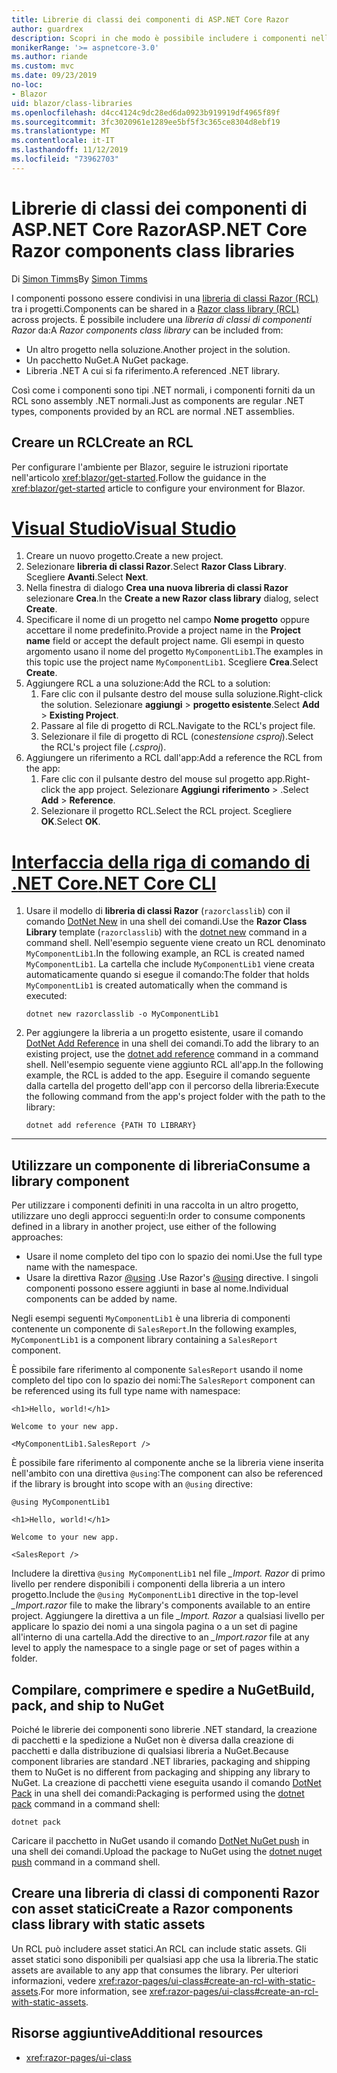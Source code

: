 ```yaml
---
title: Librerie di classi dei componenti di ASP.NET Core Razor
author: guardrex
description: Scopri in che modo è possibile includere i componenti nelle app Blazor da una libreria di componenti esterna.
monikerRange: '>= aspnetcore-3.0'
ms.author: riande
ms.custom: mvc
ms.date: 09/23/2019
no-loc:
- Blazor
uid: blazor/class-libraries
ms.openlocfilehash: d4cc4124c9dc28ed6da0923b919919df4965f89f
ms.sourcegitcommit: 3fc3020961e1289ee5bf5f3c365ce8304d8ebf19
ms.translationtype: MT
ms.contentlocale: it-IT
ms.lasthandoff: 11/12/2019
ms.locfileid: "73962703"
---
```

# <a name="aspnet-core-razor-components-class-libraries"></a><span data-ttu-id="4f1cf-103">Librerie di classi dei componenti di ASP.NET Core Razor</span><span class="sxs-lookup"><span data-stu-id="4f1cf-103">ASP.NET Core Razor components class libraries</span></span>

<span data-ttu-id="4f1cf-104">Di [Simon Timms](https://github.com/stimms)</span><span class="sxs-lookup"><span data-stu-id="4f1cf-104">By [Simon Timms](https://github.com/stimms)</span></span>

<span data-ttu-id="4f1cf-105">I componenti possono essere condivisi in una [libreria di classi Razor (RCL)](xref:razor-pages/ui-class) tra i progetti.</span><span class="sxs-lookup"><span data-stu-id="4f1cf-105">Components can be shared in a [Razor class library (RCL)](xref:razor-pages/ui-class) across projects.</span></span> <span data-ttu-id="4f1cf-106">È possibile includere una *libreria di classi di componenti Razor* da:</span><span class="sxs-lookup"><span data-stu-id="4f1cf-106">A *Razor components class library* can be included from:</span></span>

* <span data-ttu-id="4f1cf-107">Un altro progetto nella soluzione.</span><span class="sxs-lookup"><span data-stu-id="4f1cf-107">Another project in the solution.</span></span>
* <span data-ttu-id="4f1cf-108">Un pacchetto NuGet.</span><span class="sxs-lookup"><span data-stu-id="4f1cf-108">A NuGet package.</span></span>
* <span data-ttu-id="4f1cf-109">Libreria .NET A cui si fa riferimento.</span><span class="sxs-lookup"><span data-stu-id="4f1cf-109">A referenced .NET library.</span></span>

<span data-ttu-id="4f1cf-110">Così come i componenti sono tipi .NET normali, i componenti forniti da un RCL sono assembly .NET normali.</span><span class="sxs-lookup"><span data-stu-id="4f1cf-110">Just as components are regular .NET types, components provided by an RCL are normal .NET assemblies.</span></span>

## <a name="create-an-rcl"></a><span data-ttu-id="4f1cf-111">Creare un RCL</span><span class="sxs-lookup"><span data-stu-id="4f1cf-111">Create an RCL</span></span>

<span data-ttu-id="4f1cf-112">Per configurare l'ambiente per Blazor, seguire le istruzioni riportate nell'articolo <xref:blazor/get-started>.</span><span class="sxs-lookup"><span data-stu-id="4f1cf-112">Follow the guidance in the <xref:blazor/get-started> article to configure your environment for Blazor.</span></span>

# <a name="visual-studiotabvisual-studio"></a>[<span data-ttu-id="4f1cf-113">Visual Studio</span><span class="sxs-lookup"><span data-stu-id="4f1cf-113">Visual Studio</span></span>](#tab/visual-studio)

1. <span data-ttu-id="4f1cf-114">Creare un nuovo progetto.</span><span class="sxs-lookup"><span data-stu-id="4f1cf-114">Create a new project.</span></span>
1. <span data-ttu-id="4f1cf-115">Selezionare **libreria di classi Razor**.</span><span class="sxs-lookup"><span data-stu-id="4f1cf-115">Select **Razor Class Library**.</span></span> <span data-ttu-id="4f1cf-116">Scegliere **Avanti**.</span><span class="sxs-lookup"><span data-stu-id="4f1cf-116">Select **Next**.</span></span>
1. <span data-ttu-id="4f1cf-117">Nella finestra di dialogo **Crea una nuova libreria di classi Razor** selezionare **Crea**.</span><span class="sxs-lookup"><span data-stu-id="4f1cf-117">In the **Create a new Razor class library** dialog, select **Create**.</span></span>
1. <span data-ttu-id="4f1cf-118">Specificare il nome di un progetto nel campo **Nome progetto** oppure accettare il nome predefinito.</span><span class="sxs-lookup"><span data-stu-id="4f1cf-118">Provide a project name in the **Project name** field or accept the default project name.</span></span> <span data-ttu-id="4f1cf-119">Gli esempi in questo argomento usano il nome del progetto `MyComponentLib1`.</span><span class="sxs-lookup"><span data-stu-id="4f1cf-119">The examples in this topic use the project name `MyComponentLib1`.</span></span> <span data-ttu-id="4f1cf-120">Scegliere **Crea**.</span><span class="sxs-lookup"><span data-stu-id="4f1cf-120">Select **Create**.</span></span>
1. <span data-ttu-id="4f1cf-121">Aggiungere RCL a una soluzione:</span><span class="sxs-lookup"><span data-stu-id="4f1cf-121">Add the RCL to a solution:</span></span>
   1. <span data-ttu-id="4f1cf-122">Fare clic con il pulsante destro del mouse sulla soluzione.</span><span class="sxs-lookup"><span data-stu-id="4f1cf-122">Right-click the solution.</span></span> <span data-ttu-id="4f1cf-123">Selezionare **aggiungi** > **progetto esistente**.</span><span class="sxs-lookup"><span data-stu-id="4f1cf-123">Select **Add** > **Existing Project**.</span></span>
   1. <span data-ttu-id="4f1cf-124">Passare al file di progetto di RCL.</span><span class="sxs-lookup"><span data-stu-id="4f1cf-124">Navigate to the RCL's project file.</span></span>
   1. <span data-ttu-id="4f1cf-125">Selezionare il file di progetto di RCL (con*estensione csproj*).</span><span class="sxs-lookup"><span data-stu-id="4f1cf-125">Select the RCL's project file (*.csproj*).</span></span>
1. <span data-ttu-id="4f1cf-126">Aggiungere un riferimento a RCL dall'app:</span><span class="sxs-lookup"><span data-stu-id="4f1cf-126">Add a reference the RCL from the app:</span></span>
   1. <span data-ttu-id="4f1cf-127">Fare clic con il pulsante destro del mouse sul progetto app.</span><span class="sxs-lookup"><span data-stu-id="4f1cf-127">Right-click the app project.</span></span> <span data-ttu-id="4f1cf-128">Selezionare **Aggiungi** **riferimento** > .</span><span class="sxs-lookup"><span data-stu-id="4f1cf-128">Select **Add** > **Reference**.</span></span>
   1. <span data-ttu-id="4f1cf-129">Selezionare il progetto RCL.</span><span class="sxs-lookup"><span data-stu-id="4f1cf-129">Select the RCL project.</span></span> <span data-ttu-id="4f1cf-130">Scegliere **OK**.</span><span class="sxs-lookup"><span data-stu-id="4f1cf-130">Select **OK**.</span></span>

# <a name="net-core-clitabnetcore-cli"></a>[<span data-ttu-id="4f1cf-131">Interfaccia della riga di comando di .NET Core</span><span class="sxs-lookup"><span data-stu-id="4f1cf-131">.NET Core CLI</span></span>](#tab/netcore-cli)

1. <span data-ttu-id="4f1cf-132">Usare il modello di **libreria di classi Razor** (`razorclasslib`) con il comando [DotNet New](/dotnet/core/tools/dotnet-new) in una shell dei comandi.</span><span class="sxs-lookup"><span data-stu-id="4f1cf-132">Use the **Razor Class Library** template (`razorclasslib`) with the [dotnet new](/dotnet/core/tools/dotnet-new) command in a command shell.</span></span> <span data-ttu-id="4f1cf-133">Nell'esempio seguente viene creato un RCL denominato `MyComponentLib1`.</span><span class="sxs-lookup"><span data-stu-id="4f1cf-133">In the following example, an RCL is created named `MyComponentLib1`.</span></span> <span data-ttu-id="4f1cf-134">La cartella che include `MyComponentLib1` viene creata automaticamente quando si esegue il comando:</span><span class="sxs-lookup"><span data-stu-id="4f1cf-134">The folder that holds `MyComponentLib1` is created automatically when the command is executed:</span></span>

   ```dotnetcli
   dotnet new razorclasslib -o MyComponentLib1
   ```

1. <span data-ttu-id="4f1cf-135">Per aggiungere la libreria a un progetto esistente, usare il comando [DotNet Add Reference](/dotnet/core/tools/dotnet-add-reference) in una shell dei comandi.</span><span class="sxs-lookup"><span data-stu-id="4f1cf-135">To add the library to an existing project, use the [dotnet add reference](/dotnet/core/tools/dotnet-add-reference) command in a command shell.</span></span> <span data-ttu-id="4f1cf-136">Nell'esempio seguente viene aggiunto RCL all'app.</span><span class="sxs-lookup"><span data-stu-id="4f1cf-136">In the following example, the RCL is added to the app.</span></span> <span data-ttu-id="4f1cf-137">Eseguire il comando seguente dalla cartella del progetto dell'app con il percorso della libreria:</span><span class="sxs-lookup"><span data-stu-id="4f1cf-137">Execute the following command from the app's project folder with the path to the library:</span></span>

   ```dotnetcli
   dotnet add reference {PATH TO LIBRARY}
   ```

---

## <a name="consume-a-library-component"></a><span data-ttu-id="4f1cf-138">Utilizzare un componente di libreria</span><span class="sxs-lookup"><span data-stu-id="4f1cf-138">Consume a library component</span></span>

<span data-ttu-id="4f1cf-139">Per utilizzare i componenti definiti in una raccolta in un altro progetto, utilizzare uno degli approcci seguenti:</span><span class="sxs-lookup"><span data-stu-id="4f1cf-139">In order to consume components defined in a library in another project, use either of the following approaches:</span></span>

* <span data-ttu-id="4f1cf-140">Usare il nome completo del tipo con lo spazio dei nomi.</span><span class="sxs-lookup"><span data-stu-id="4f1cf-140">Use the full type name with the namespace.</span></span>
* <span data-ttu-id="4f1cf-141">Usare la direttiva Razor [\@using](xref:mvc/views/razor#using) .</span><span class="sxs-lookup"><span data-stu-id="4f1cf-141">Use Razor's [\@using](xref:mvc/views/razor#using) directive.</span></span> <span data-ttu-id="4f1cf-142">I singoli componenti possono essere aggiunti in base al nome.</span><span class="sxs-lookup"><span data-stu-id="4f1cf-142">Individual components can be added by name.</span></span>

<span data-ttu-id="4f1cf-143">Negli esempi seguenti `MyComponentLib1` è una libreria di componenti contenente un componente di `SalesReport`.</span><span class="sxs-lookup"><span data-stu-id="4f1cf-143">In the following examples, `MyComponentLib1` is a component library containing a `SalesReport` component.</span></span>

<span data-ttu-id="4f1cf-144">È possibile fare riferimento al componente `SalesReport` usando il nome completo del tipo con lo spazio dei nomi:</span><span class="sxs-lookup"><span data-stu-id="4f1cf-144">The `SalesReport` component can be referenced using its full type name with namespace:</span></span>

```cshtml
<h1>Hello, world!</h1>

Welcome to your new app.

<MyComponentLib1.SalesReport />
```

<span data-ttu-id="4f1cf-145">È possibile fare riferimento al componente anche se la libreria viene inserita nell'ambito con una direttiva `@using`:</span><span class="sxs-lookup"><span data-stu-id="4f1cf-145">The component can also be referenced if the library is brought into scope with an `@using` directive:</span></span>

```cshtml
@using MyComponentLib1

<h1>Hello, world!</h1>

Welcome to your new app.

<SalesReport />
```

<span data-ttu-id="4f1cf-146">Includere la direttiva `@using MyComponentLib1` nel file *_Import. Razor* di primo livello per rendere disponibili i componenti della libreria a un intero progetto.</span><span class="sxs-lookup"><span data-stu-id="4f1cf-146">Include the `@using MyComponentLib1` directive in the top-level *_Import.razor* file to make the library's components available to an entire project.</span></span> <span data-ttu-id="4f1cf-147">Aggiungere la direttiva a un file *_Import. Razor* a qualsiasi livello per applicare lo spazio dei nomi a una singola pagina o a un set di pagine all'interno di una cartella.</span><span class="sxs-lookup"><span data-stu-id="4f1cf-147">Add the directive to an *_Import.razor* file at any level to apply the namespace to a single page or set of pages within a folder.</span></span>

## <a name="build-pack-and-ship-to-nuget"></a><span data-ttu-id="4f1cf-148">Compilare, comprimere e spedire a NuGet</span><span class="sxs-lookup"><span data-stu-id="4f1cf-148">Build, pack, and ship to NuGet</span></span>

<span data-ttu-id="4f1cf-149">Poiché le librerie dei componenti sono librerie .NET standard, la creazione di pacchetti e la spedizione a NuGet non è diversa dalla creazione di pacchetti e dalla distribuzione di qualsiasi libreria a NuGet.</span><span class="sxs-lookup"><span data-stu-id="4f1cf-149">Because component libraries are standard .NET libraries, packaging and shipping them to NuGet is no different from packaging and shipping any library to NuGet.</span></span> <span data-ttu-id="4f1cf-150">La creazione di pacchetti viene eseguita usando il comando [DotNet Pack](/dotnet/core/tools/dotnet-pack) in una shell dei comandi:</span><span class="sxs-lookup"><span data-stu-id="4f1cf-150">Packaging is performed using the [dotnet pack](/dotnet/core/tools/dotnet-pack) command in a command shell:</span></span>

```dotnetcli
dotnet pack
```

<span data-ttu-id="4f1cf-151">Caricare il pacchetto in NuGet usando il comando [DotNet NuGet push](/dotnet/core/tools/dotnet-nuget-push) in una shell dei comandi.</span><span class="sxs-lookup"><span data-stu-id="4f1cf-151">Upload the package to NuGet using the [dotnet nuget push](/dotnet/core/tools/dotnet-nuget-push) command in a command shell.</span></span>

## <a name="create-a-razor-components-class-library-with-static-assets"></a><span data-ttu-id="4f1cf-152">Creare una libreria di classi di componenti Razor con asset statici</span><span class="sxs-lookup"><span data-stu-id="4f1cf-152">Create a Razor components class library with static assets</span></span>

<span data-ttu-id="4f1cf-153">Un RCL può includere asset statici.</span><span class="sxs-lookup"><span data-stu-id="4f1cf-153">An RCL can include static assets.</span></span> <span data-ttu-id="4f1cf-154">Gli asset statici sono disponibili per qualsiasi app che usa la libreria.</span><span class="sxs-lookup"><span data-stu-id="4f1cf-154">The static assets are available to any app that consumes the library.</span></span> <span data-ttu-id="4f1cf-155">Per ulteriori informazioni, vedere <xref:razor-pages/ui-class#create-an-rcl-with-static-assets>.</span><span class="sxs-lookup"><span data-stu-id="4f1cf-155">For more information, see <xref:razor-pages/ui-class#create-an-rcl-with-static-assets>.</span></span>

## <a name="additional-resources"></a><span data-ttu-id="4f1cf-156">Risorse aggiuntive</span><span class="sxs-lookup"><span data-stu-id="4f1cf-156">Additional resources</span></span>

* <xref:razor-pages/ui-class>
